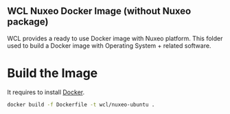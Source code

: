 ## WCL Nuxeo Docker Image (without Nuxeo package)

WCL provides a ready to use Docker image with Nuxeo platform.  This folder used to build a Docker image with Operating System + related software.

# Build the Image

It requires to install [Docker](https://doc.docker.com/install/).

```bash
docker build -f Dockerfile -t wcl/nuxeo-ubuntu .
```